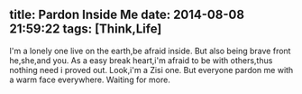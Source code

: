 title: Pardon Inside Me
date: 2014-08-08 21:59:22
tags: [Think,Life]
---
I'm a lonely one live on the earth,be afraid inside. But also being brave front he,she,and you. As a easy break heart,i'm afraid to be with others,thus nothing need i proved out. Look,i'm a Zisi one. But everyone pardon me with a warm face everywhere. Waiting for <!--more--> more.
